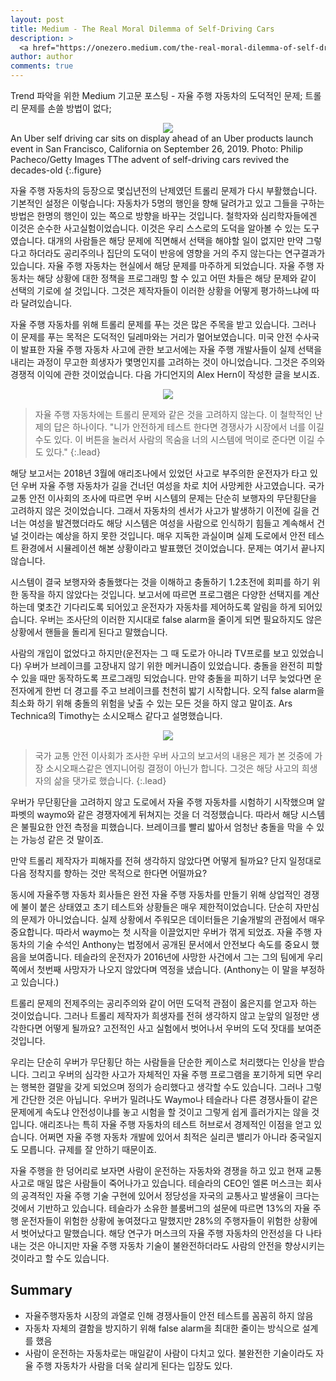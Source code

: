 ```yaml
---
layout: post
title: Medium - The Real Moral Dilemma of Self-Driving Cars
description: >
  <a href="https://onezero.medium.com/the-real-moral-dilemma-of-self-driving-cars-ab6bb5f216b">원문 - Will Oremus</a>
author: author
comments: true
---
```


Trend 파악을 위한 Medium 기고문 포스팅 - 자율 주행 자동차의 도덕적인 문제; 트롤리 문제를 손쓸 방법이 없다;

<center>
<img src="https://miro.medium.com/max/2048/1*b87zw37wPvLcyh2pqPKFlg.jpeg"/>
</center>
An Uber self driving car sits on display ahead of an Uber products launch event in San Francisco, California on September 26, 2019. Photo: Philip Pacheco/Getty Images
TThe advent of self-driving cars revived the decades-old
{:.figure}


자율 주행 자동차의 등장으로 몇십년전의 난제였던 트롤리 문제가 다시 부활했습니다. 기본적인 설정은 이렇습니다: 자동차가 5명의 행인을 향해 달려가고 있고 그들을 구하는 방법은 한명의 행인이 있는 쪽으로 방향을 바꾸는 것입니다. 철학자와 심리학자들에겐 이것은 순수한 사고실험이었습니다.  이것은 우리 스스로의 도덕을 알아볼 수 있는 도구였습니다. 대개의 사람들은 해당 문제에 직면해서 선택을 해야할 일이 없지만 만약 그렇다고 하더라도 공리주의나 집단의 도덕이 반응에 영향을 거의 주지 않는다는 연구결과가 있습니다. 자율 주행 자동차는 현실에서 해당 문제를 마주하게 되었습니다. 자율 주행 자동차는 해당 상황에 대한 정책을 프로그래밍 할 수 있고 어떤 차들은 해당 문제와 같이 선택의 기로에 설 것입니다. 그것은 제작자들이 이러한 상황을 어떻게 평가하느냐에 따라 달려있습니다.

자율 주행 자동차를 위해 트롤리 문제를 푸는 것은 많은 주목을 받고 있습니다. 그러나 이 문제를 푸는 목적은 도덕적인 딜레마와는 거리가 멀어보였습니다. 미국 안전 수사국이 발표한 자율 주행 자동차 사고에 관한 보고서에는 자율 주행 개발사들이 실제 선택을 내리는 과정이 무고한 희생자가 몇명인지를 고려하는 것이 아니었습니다. 그것은 주의와 경쟁적 이익에 관한 것이었습니다. 다음 가디언지의 Alex Hern이 작성한 글을 보시죠.

<center>
<img src="https://miro.medium.com/max/918/1*fy5vSXN6xmOo6H19247LNA.png"/>
</center>

> 자율 주행 자동차에는 트롤리 문제와 같은 것을 고려하지 않는다. 이 철학적인 난제의 답은 하나이다. "니가 안전하게 테스트 한다면 경쟁사가 시장에서 너를 이길수도 있다. 이 버튼을 눌러서 사람의 목숨을 너의 시스템에 먹이로 준다면 이길 수도 있다."
{:.lead}

해당 보고서는 2018년 3월에 애리조나에서 있었던 사고로 부주의한 운전자가 타고 있던 우버 자율 주행 자동차가 길을 건너던 여성을 차로 치어 사망케한 사고였습니다. 국가 교통 안전 이사회의 조사에 따르면 우버 시스템의 문제는 단순히 보행자의 무단횡단을 고려하지 않은 것이었습니다. 그래서 자동차의 센서가 사고가 발생하기 이전에 길을 건너는 여성을 발견했더라도 해당 시스템은 여성을 사람으로 인식하기 힘들고 계속해서 건널 것이라는 예상을 하지 못한 것입니다. 매우 지독한 과실이며 실제 도로에서 안전 테스트 환경에서 시뮬레이션 해본 상황이라고 발표했던 것이었습니다. 문제는 여기서 끝나지 않습니다.

시스템이 결국 보행자와 충돌했다는 것을 이해하고 충돌하기 1.2초전에 회피를 하기 위한 동작을 하지 않았다는 것입니다. 보고서에 따르면 프로그램은 다양한 선택지를 계산하는데 몇초간 기다리도록 되어있고 운전자가 자동차를 제어하도록 알림을 하게 되어있습니다. 우버는 조사단의 이러한 지시대로 false alarm을 줄이게 되면 필요하지도 않은 상황에서 핸들을 돌리게 된다고 말했습니다.

사람의 개입이 없었다고 하지만(운전자는 그 때 도로가 아니라 TV프로를 보고 있었습니다) 우버가 브레이크를 고장내지 않기 위한 메커니즘이 있었습니다. 충돌을 완전히 피할 수 있을 때만 동작하도록 프로그래밍 되었습니다. 만약 충돌을 피하기 너무 늦었다면 운전자에게 한번 더 경고를 주고 브레이크를 천천히 밟기 시작합니다. 오직 false alarm을 최소화 하기 위해 충돌의 위험을 낮출 수 있는 모든 것을 하지 않고 말이죠. Ars Technica의 Timothy는 소시오패스 같다고 설명했습니다.

<center>
<img src="https://pbs.twimg.com/media/EItLmhSXkAgKre8?format=png&name=medium"/>
</center>

> 국가 교통 안전 이사회가 조사한 우버 사고의 보고서의 내용은 제가 본 것중에 가장 소시오패스같은 엔지니어링 결정이 아닌가 합니다. 그것은 해당 사고의 희생자의 삶을 댓가로 했습니다.
{:.lead}

우버가 무단횡단을 고려하지 않고 도로에서 자율 주행 자동차를 시험하기 시작했으며 알파벳의 waymo와 같은 경쟁자에게 뒤쳐지는 것을 더 걱정했습니다. 따라서 해당 시스템은 불필요한 안전 측정을 피했습니다. 브레이크를 빨리 밟아서 엄청난 충돌을 막을 수 있는 가능성 같은 것 말이죠.

만약 트롤리 제작자가 피해자를 전혀 생각하지 않았다면 어떻게 될까요? 단지 일정대로 다음 정착지를 향하는 것만 목적으로 한다면 어떨까요?

동시에 자율주행 자동차 회사들은 완전 자율 주행 자동차를 만들기 위해 상업적인 경쟁에 불이 붙은 상태였고 초기 테스트와 상황들은 매우 제한적이었습니다. 단순히 자만심의 문제가 아니었습니다. 실제 상황에서 주워모은 데이터들은 기술개발의 관점에서 매우 중요합니다. 따라서 waymo는 첫 시작을 이끌었지만 우버가 꺾게 되었죠. 자율 주행 자동차의 기술 수석인 Anthony는 법정에서 공개된 문서에서 안전보다 속도를 중요시 했음을 보여줍니다. 테슬라의 운전자가 2016년에 사망한 사건에서 그는 그의 팀에게 우리 쪽에서 첫번째 사망자가 나오지 않았다며 역정을 냈습니다. (Anthony는 이 말을 부정하고 있습니다.)

트롤리 문제의 전제주의는 공리주의와 같이 어떤 도덕적 관점이 옳은지를 얻고자 하는 것이었습니다. 그러나 트롤리 제작자가 희생자를 전혀 생각하지 않고 눈앞의 일정만 생각한다면 어떻게 될까요? 고전적인 사고 실험에서 벗어나서 우버의 도덕 잣대를 보여준 것입니다.

우리는 단순히 우버가 무단횡단 하는 사람들을 단순한 케이스로 처리했다는 인상을 받습니다. 그리고 우버의 심각한 사고가 자체적인 자율 주행 프로그램을 포기하게 되면 우리는 행복한 결말을 갖게 되었으며 정의가 승리했다고 생각할 수도 있습니다. 그러나 그렇게 간단한 것은 아닙니다. 우버가 밀려나도 Waymo나 테슬라나 다른 경쟁사들이 같은 문제에게 속도냐 안전성이냐를 놓고 시험을 할 것이고 그렇게 쉽게 흘러가지는 않을 것입니다. 애리조나는 특히 자율 주행 자동차의 테스트 허브로서 경제적인 이점을 얻고 있습니다. 어쩌면 자율 주행 자동차 개발에 있어서 최적은 실리콘 밸리가 아니라 중국일지도 모릅니다. 규제를 잘 안하기 때문이죠.

자율 주행을 한 덩어리로 보자면 사람이 운전하는 자동차와 경쟁을 하고 있고 현재 교통사고로 매일 많은 사람들이 죽어나가고 있습니다. 테슬라의 CEO인 엘론 머스크는 회사의 공격적인 자율 주행 기술 구현에 있어서 정당성을 자국의 교통사고 발생율이 크다는 것에서 기반하고 있습니다. 테슬라가 소유한 블룸버그의 설문에 따르면 13%의 자율 주행 운전자들이 위험한 상황에 놓여졌다고 말했지만 28%의 주행자들이 위험한 상황에서 벗어났다고 말했습니다. 해당 연구가 머스크의 자율 주행 자동차의 안전성을 다 나타내는 것은 아니지만 자율 주행 자동차 기술이 불완전하더라도 사람의 안전을 향상시키는 것이라고 할 수도 있습니다.

## Summary
* 자율주행자동차 시장의 과열로 인해 경쟁사들이 안전 테스트를 꼼꼼히 하지 않음
* 자동차 자체의 결함을 방지하기 위해 false alarm을 최대한 줄이는 방식으로 설계를 했음
* 사람이 운전하는 자동차로는 매일같이 사람이 다치고 있다. 불완전한 기술이라도 자율 주행 자동차가 사람을 더욱 살리게 된다는 입장도 있다.

